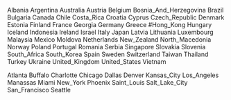 Albania
Argentina
Australia
Austria
Belgium
Bosnia_And_Herzegovina
Brazil
Bulgaria
Canada
Chile
Costa_Rica
Croatia
Cyprus
Czech_Republic
Denmark
Estonia
Finland
France
Georgia
Germany
Greece
#Hong_Kong
Hungary
Iceland
Indonesia
Ireland
Israel
Italy
Japan
Latvia
Lithuania
Luxembourg
Malaysia
Mexico
Moldova
Netherlands
New_Zealand
North_Macedonia
Norway
Poland
Portugal
Romania
Serbia
Singapore
Slovakia
Slovenia
South_Africa
South_Korea
Spain
Sweden
Switzerland
Taiwan
Thailand
Turkey
Ukraine
United_Kingdom
United_States
Vietnam

Atlanta
Buffalo
Charlotte
Chicago
Dallas
Denver
Kansas_City
Los_Angeles
Manassas
Miami
New_York
Phoenix
Saint_Louis
Salt_Lake_City
San_Francisco
Seattle
